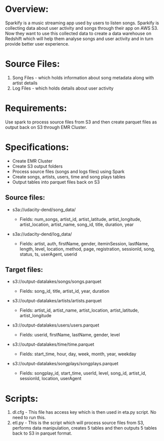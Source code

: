 # Overview:

Sparkify is a music streaming app used by users to listen songs. Sparkify is collecting data about user activity and songs through their app on AWS S3. Now they want to use this collected data to create a data warehouse on Redshift which will help them analyse songs and user activity and in turn provide better user experience.

# Source Files:

1) Song Files - which holds information about song metadata along with artist details
2) Log Files - which holds details about user activity 

# Requirements:

Use spark to process source files from S3 and then create parquet files as output back on S3 through EMR Cluster.


# Specifications:

- Create EMR Cluster
- Create S3 output folders
- Process source files (songs and logs files) using Spark
- Create songs, artists, users, time and song plays tables
- Output tables into parquet files back on S3

## Source files:

- s3a://udacity-dend/song_data/
  - Fields: num_songs, artist_id, artist_latitude, artist_longitude, artist_location, artist_name, song_id, title, duration, year

- s3a://udacity-dend/log_data/
  - Fields: artist, auth, firstName, gender, iteminSession, lastName, length, level, location, method, page, registration, sessionId, song, status, ts, userAgent, userid

## Target files:

- s3://output-datalakes/songs/songs.parquet
  - Fields: song_id, title, artist_id, year, duration

- s3://output-datalakes/artists/artists.parquet
  - Fields: artist_id, artist_name, artist_location, artist_latitude, artist_longitude

- s3://output-datalakes/users/users.parquet
  - Fields: userid, firstName, lastName, gender, level

- s3://output-datalakes/time/time.parquet
  - Fields: start_time, hour, day, week, month, year, weekday

- s3://output-datalakes/songplays/songplays.parquet
  - Fields: songplay_id, start_time, userId, level, song_id, artist_id, sessionId, location, userAgent

# Scripts:

1) dl.cfg - This file has access key which is then used in eta.py script. No need to run this.
2) etl.py - This is the script which will process source files from S3, performs data manipulation, creates 5 tables and then outputs 5 tables back to S3 in parquet format.
